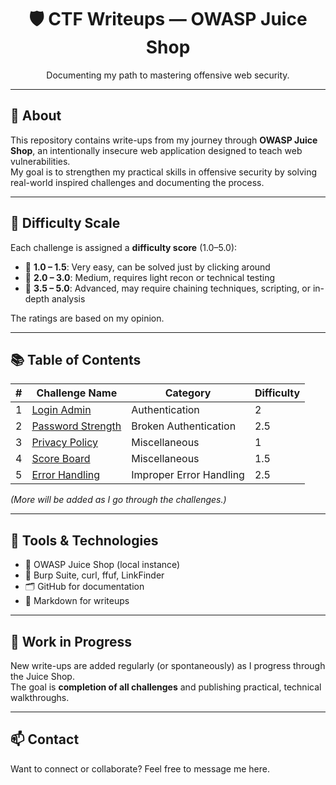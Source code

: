 <h1 align="center">🛡️ CTF Writeups — OWASP Juice Shop</h1>
<p align="center">Documenting my path to mastering offensive web security.</p>

---

## 🍹 About

This repository contains write-ups from my journey through **OWASP Juice Shop**, an intentionally insecure web application designed to teach web vulnerabilities.  
My goal is to strengthen my practical skills in offensive security by solving real-world inspired challenges and documenting the process.

---

## 🧮 Difficulty Scale

Each challenge is assigned a **difficulty score** (1.0–5.0):

- 🔹 **1.0 – 1.5**: Very easy, can be solved just by clicking around  
- 🔸 **2.0 – 3.0**: Medium, requires light recon or technical testing  
- 🔺 **3.5 – 5.0**: Advanced, may require chaining techniques, scripting, or in-depth analysis

The ratings are based on my opinion.

---

## 📚 Table of Contents

| #  | Challenge Name      | Category                 | Difficulty |
|----|---------------------|--------------------------|------------|
| 1  | [Login Admin](All-Challenges/Login_Admin.md)        | Authentication           | 2          |
| 2  | [Password Strength](All-Challenges/Password_Strength.md) | Broken Authentication     | 2.5        |
| 3  | [Privacy Policy](All-Challenges/Privacy_Policy.md)      | Miscellaneous            | 1          |
| 4  | [Score Board](All-Challenges/Score_Board.md)            | Miscellaneous            | 1.5        |
| 5  | [Error Handling](All-Challenges/Error_Handling.md)      | Improper Error Handling  | 2.5        |

_(More will be added as I go through the challenges.)_

---

## 🧠 Tools & Technologies

- 🧪 OWASP Juice Shop (local instance)  
- 🧰 Burp Suite, curl, ffuf, LinkFinder  
- 🗂️ GitHub for documentation  
- 📝 Markdown for writeups  

---

## 🚧 Work in Progress

New write-ups are added regularly (or spontaneously) as I progress through the Juice Shop.  
The goal is **completion of all challenges** and publishing practical, technical walkthroughs.

---

## 📫 Contact

Want to connect or collaborate? Feel free to message me here.

